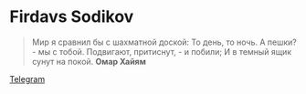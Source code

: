 # Firdavs Sodikov

> Мир я сравнил бы с шахматной доской: 
То день, то ночь. А пешки? - мы с тобой. 
Подвигают, притиснут, - и побили; 
И в темный ящик сунут на покой.
**Омар Хайям**

[Telegram](https://feedod.t.me)